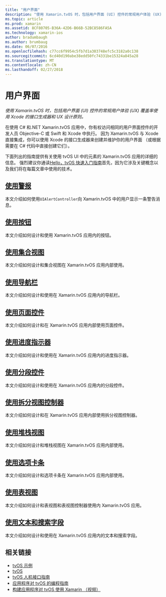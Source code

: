 ```yaml
---
title: "用户界面"
description: "使用 Xamarin.tvOS 时，包括用户界面 (UI) 控件的常规用户体验 (UX) 覆盖率使用 Xcode 的接口生成器和 UX 设计原则。"
ms.topic: article
ms.prod: xamarin
ms.assetid: 8CF80705-B36A-42D6-B66B-52BC8586FA5A
ms.technology: xamarin-ios
author: bradumbaugh
ms.author: brumbaug
ms.date: 06/07/2016
ms.openlocfilehash: c77cc6f9954c5fb7d1a303748efc5c3182a0c138
ms.sourcegitcommit: 6cd40d190abe38edd50fc74331be15324a845a28
ms.translationtype: MT
ms.contentlocale: zh-CN
ms.lasthandoff: 02/27/2018
---
```

# <a name="user-interface"></a>用户界面

_使用 Xamarin.tvOS 时，包括用户界面 (UI) 控件的常规用户体验 (UX) 覆盖率使用 Xcode 的接口生成器和 UX 设计原则。_

在使用 C# 和.NET Xamarin.tvOS 应用中，你有权访问相同的用户界面控件的开发人员 Objective-C 或 Swift 和 Xcode 中执行。 因为 Xamarin.tvOS 与 Xcode 直接集成，你可以使用 Xcode 的接口生成器来创建并维护你的用户界面 （或根据需要在 C# 代码中直接创建它们）。

下面列出的指南提供有关使用 tvOS UI 中的元素的 Xamarin.tvOS 应用的详细的信息。 强烈建议你通读[Hello，tvOS 快速入门指南](~/ios/tvos/get-started/hello-tvos.md)首先，因为它涉及关键概念以及我们将在每篇文章中使用的技术。

## <a name="working-with-alertsiostvosuser-interfacealertsmd"></a>[使用警报](~/ios/tvos/user-interface/alerts.md)

本文介绍如何使用`UIAlertController`向 Xamarin.tvOS 中的用户显示一条警告消息。

## <a name="working-with-buttonsiostvosuser-interfacebuttonsmd"></a>[使用按钮](~/ios/tvos/user-interface/buttons.md)

本文介绍如何设计和使用 Xamarin.tvOS 应用内的按钮。

## <a name="working-with-collection-viewsiostvosuser-interfacecollection-viewsmd"></a>[使用集合视图](~/ios/tvos/user-interface/collection-views.md)

本文介绍如何设计和集合视图在 Xamarin.tvOS 应用内部使用。

## <a name="working-with-navigation-barsiostvosuser-interfacenavigation-barsmd"></a>[使用导航栏](~/ios/tvos/user-interface/navigation-bars.md)

本文介绍如何设计和使用在 Xamarin.tvOS 应用内的导航栏。

## <a name="working-with-page-controlsiostvosuser-interfacepage-controlsmd"></a>[使用页面控件](~/ios/tvos/user-interface/page-controls.md)

本文介绍如何设计和在 Xamarin.tvOS 应用内部使用页面控件。

## <a name="working-with-progress-indicatorsiostvosuser-interfaceprogress-indicatorsmd"></a>[使用进度指示器](~/ios/tvos/user-interface/progress-indicators.md)

本文介绍如何设计和使用在 Xamarin.tvOS 应用内的进度指示器。

## <a name="working-with-segmented-controlsiostvosuser-interfacesegmented-controlsmd"></a>[使用分段控件](~/ios/tvos/user-interface/segmented-controls.md)

本文介绍如何设计和使用在 Xamarin.tvOS 应用内的分段控件。

## <a name="working-with-split-view-controllersiostvosuser-interfacesplit-viewsmd"></a>[使用拆分视图控制器](~/ios/tvos/user-interface/split-views.md)

本文介绍如何设计和在 Xamarin.tvOS 应用内部使用拆分视图控制器。

## <a name="working-with-stack-viewsiostvosuser-interfacestacked-viewsmd"></a>[使用堆栈视图](~/ios/tvos/user-interface/stacked-views.md)

本文介绍如何设计和堆栈视图在 Xamarin.tvOS 应用内部使用。

## <a name="working-with-tab-barsiostvosuser-interfacetab-barsmd"></a>[使用选项卡条](~/ios/tvos/user-interface/tab-bars.md)

本文介绍如何设计和选项卡条在 Xamarin.tvOS 应用内部使用。

## <a name="working-with-table-viewsiostvosuser-interfacetable-viewsmd"></a>[使用表视图](~/ios/tvos/user-interface/table-views.md)

本文介绍如何设计和表视图和表视图控制器使用内 Xamarin.tvOS 应用。

## <a name="working-with-text-and-search-fieldsiostvosuser-interfacetext-fields-and-searchmd"></a>[使用文本和搜索字段](~/ios/tvos/user-interface/text-fields-and-search.md)

本文介绍如何设计和使用在 Xamarin.tvOS 应用内的文本和搜索字段。



## <a name="related-links"></a>相关链接

- [tvOS 示例](https://developer.xamarin.com/samples/tvos/all/)
- [tvOS](https://developer.apple.com/tvos/)
- [tvOS 人机接口指南](https://developer.apple.com/tvos/human-interface-guidelines/)
- [应用程序对 tvOS 的编程指南](https://developer.apple.com/library/prerelease/tvos/documentation/General/Conceptual/AppleTV_PG/)
- [构建应用程序对 tvOS 使用 Xamarin （视频）](https://university.xamarin.com/lightninglectures/tvos-with-xamarin)
